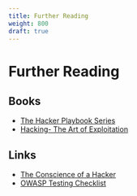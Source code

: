 ```yaml
---
title: Further Reading
weight: 800
draft: true
---
```


# Further Reading

## Books

- [The Hacker Playbook Series](https://securepla.net/hacker-playbook/)
- [Hacking- The Art of Exploitation](https://nostarch.com/hacking2.htm)

## Links

- [The Conscience of a Hacker](http://phrack.org/issues/7/3.html)
- [OWASP Testing Checklist](https://wiki.owasp.org/index.php/Testing_Checklist)
